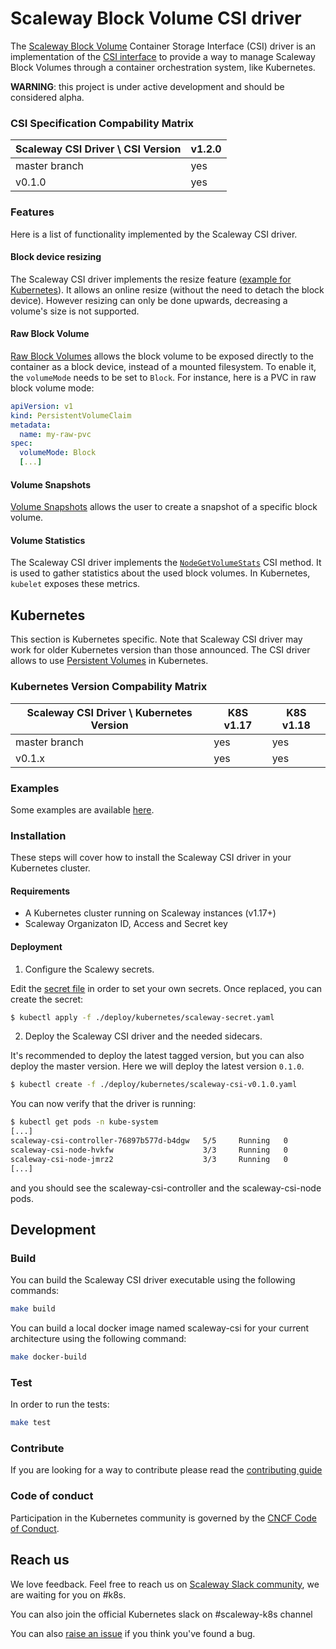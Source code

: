 # Scaleway Block Volume CSI driver

The [Scaleway Block Volume](https://www.scaleway.com/en/block-storage/) Container Storage Interface (CSI) driver is an implementation of the [CSI interface](https://github.com/container-storage-interface/spec/blob/master/spec.md) to provide a way to manage Scaleway Block Volumes through a container orchestration system, like Kubernetes.

**WARNING**: this project is under active development and should be considered alpha.

### CSI Specification Compability Matrix

| Scaleway CSI Driver \ CSI Version      | v1.2.0 |
|----------------------------------------|--------|
| master branch                          | yes    |
| v0.1.0                                 | yes    |

### Features

Here is a list of functionality implemented by the Scaleway CSI driver.

#### Block device resizing

The Scaleway CSI driver implements the resize feature ([example for Kubernetes](https://kubernetes.io/blog/2018/07/12/resizing-persistent-volumes-using-kubernetes/)). It allows an online resize (without the need to detach the block device). However resizing can only be done upwards, decreasing a volume's size is not supported.

#### Raw Block Volume

[Raw Block Volumes](https://kubernetes.io/blog/2019/03/07/raw-block-volume-support-to-beta/) allows the block volume to be exposed directly to the container as a block device, instead of a mounted filesystem. To enable it, the `volumeMode` needs to be set to `Block`. For instance, here is a PVC in raw block volume mode:
```yaml
apiVersion: v1
kind: PersistentVolumeClaim
metadata:
  name: my-raw-pvc
spec:
  volumeMode: Block
  [...]
```

#### Volume Snapshots

[Volume Snapshots](https://kubernetes.io/docs/concepts/storage/volume-snapshots/) allows the user to create a snapshot of a specific block volume. 

#### Volume Statistics

The Scaleway CSI driver implements the [`NodeGetVolumeStats`](https://github.com/container-storage-interface/spec/blob/master/spec.md#nodegetvolumestats) CSI method. It is used to gather statistics about the used block volumes. In Kubernetes, `kubelet` exposes these metrics.

## Kubernetes

This section is Kubernetes specific. Note that Scaleway CSI driver may work for older Kubernetes version than those announced.
The CSI driver allows to use [Persistent Volumes](https://kubernetes.io/docs/concepts/storage/persistent-volumes/) in Kubernetes.

### Kubernetes Version Compability Matrix

| Scaleway CSI Driver \ Kubernetes Version | K8S v1.17 | K8S v1.18 |
|------------------------------------------|-----------|-----------|
| master branch                            | yes       | yes       |
| v0.1.x                                   | yes       | yes       |

### Examples

Some examples are available [here](./examples/kubernetes).

### Installation

These steps will cover how to install the Scaleway CSI driver in your Kubernetes cluster.

#### Requirements

* A Kubernetes cluster running on Scaleway instances (v1.17+)
* Scaleway Organizaton ID, Access and Secret key

#### Deployment

1. Configure the Scalewy secrets.

Edit the [secret file](./deploy/kubernetes/scaleway-secret.yaml) in order to set your own secrets.
Once replaced, you can create the secret:
```bash
$ kubectl apply -f ./deploy/kubernetes/scaleway-secret.yaml
```

2. Deploy the Scaleway CSI driver and the needed sidecars.

It's recommended to deploy the latest tagged version, but you can also deploy the master version. Here we will deploy the latest version `0.1.0`.
```bash
$ kubectl create -f ./deploy/kubernetes/scaleway-csi-v0.1.0.yaml
```

You can now verify that the driver is running:
```bash
$ kubectl get pods -n kube-system
[...]
scaleway-csi-controller-76897b577d-b4dgw   5/5     Running   0          3m
scaleway-csi-node-hvkfw                    3/3     Running   0          3m
scaleway-csi-node-jmrz2                    3/3     Running   0          3m
[...]
```
and you should see the scaleway-csi-controller and the scaleway-csi-node pods.

## Development

### Build

You can build the Scaleway CSI driver executable using the following commands:
```bash
make build
```

You can build a local docker image named scaleway-csi for your current architecture using the following command:
```bash
make docker-build
```

### Test

In order to run the tests:
```bash
make test
```

### Contribute

If you are looking for a way to contribute please read the [contributing guide](./CONTRIBUTING.md)

### Code of conduct

Participation in the Kubernetes community is governed by the [CNCF Code of Conduct](https://github.com/cncf/foundation/blob/master/code-of-conduct.md).

## Reach us

We love feedback. Feel free to reach us on [Scaleway Slack community](https://slack.scaleway.com), we are waiting for you on #k8s.

You can also join the official Kubernetes slack on #scaleway-k8s channel

You can also [raise an issue](https://github.com/scaleway/scaleway-csi/issues/new) if you think you've found a bug.

